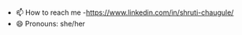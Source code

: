 
- 📫 How to reach me -https://www.linkedin.com/in/shruti-chaugule/
- 😄 Pronouns: she/her


<!---
coder7652/coder7652 is a ✨ special ✨ repository because its `README.md` (this file) appears on your GitHub profile.
You can click the Preview link to take a look at your changes.
--->
